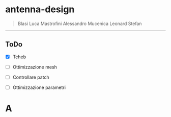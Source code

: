# antenna-design

> Blasi Luca
> Mastrofini Alessandro
> Mucenica Leonard Stefan
---

## ToDo

- [x] Tcheb
- [ ] Ottimizzazione mesh 
- [ ] Controllare patch
- [ ] Ottimizzazione parametri 


# A

